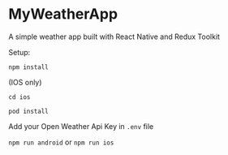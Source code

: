 # MyWeatherApp
A simple weather app built with React Native and Redux Toolkit

Setup:

`npm install`

(IOS only)

`cd ios`

`pod install`

Add your Open Weather Api Key in `.env` file

`npm run android` or `npm run ios`
